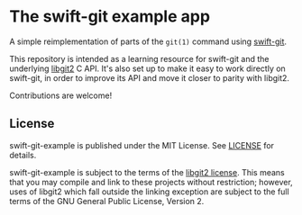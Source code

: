 # The swift-git example app

A simple reimplementation of parts of the `git(1)` command using [swift-git][].

This repository is intended as a learning resource for swift-git and the
underlying [libgit2][] C API. It's also set up to make it easy to work directly
on swift-git, in order to improve its API and move it closer to parity with
libgit2.

Contributions are welcome!

## License

swift-git-example is published under the MIT License.
See [LICENSE](/LICENSE) for details.

swift-git-example is subject to the terms of the [libgit2 license][]. This
means that you may compile and link to these projects without restriction;
however, uses of libgit2 which fall outside the linking exception are subject
to the full terms of the GNU General Public License, Version 2.

[libgit2]: https://libgit2.org
[libgit2 license]: https://github.com/libgit2/libgit2/blob/main/COPYING
[swift-git]: https://github.com/sharplet/swift-git
